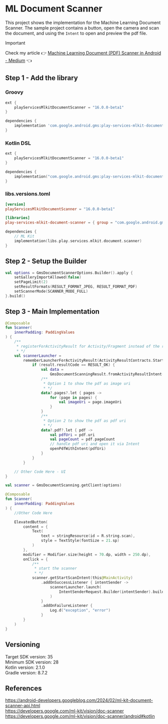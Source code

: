 # ML Document Scanner

This project shows the implementation for the Machine Learning Document Scanner. The sample project
contains a button, open the camera and scan the document, and using the `Intent` to open and preview
the pdf
file. <br />

> [!IMPORTANT]  
> Check my article :point_right: [Machine Learning Document (PDF) Scanner in Android - Medium]() :point_left: <br />

## Step 1 - Add the library

### Groovy

```groovy
ext {
    playServicesMlkitDocumentScanner = "16.0.0-beta1"
}

dependencies {
    implementation 'com.google.android.gms:play-services-mlkit-document-scanner:$playServicesMlkitDocumentScanner'
}
```

### Kotlin DSL

```kotlin
ext {
    playServicesMlkitDocumentScanner = "16.0.0-beta1"
}

dependencies {
    implementation("com.google.android.gms:play-services-mlkit-document-scanner:$playServicesMlkitDocumentScanner")
}
```

### libs.versions.toml

```toml
[version]
playServicesMlkitDocumentScanner = "16.0.0-beta1"

[libraries]
play-services-mlkit-document-scanner = { group = "com.google.android.gms", name = "play-services-mlkit-document-scanner", version.ref = "playServicesMlkitDocumentScanner" }
```

```kotlin
dependencies {
    // ML Kit
    implementation(libs.play.services.mlkit.document.scanner)
}
```

## Step 2 - Setup the Builder

```kotlin
val options = GmsDocumentScannerOptions.Builder().apply {
    setGalleryImportAllowed(false)
    setPageLimit(2)
    setResultFormats(RESULT_FORMAT_JPEG, RESULT_FORMAT_PDF)
    setScannerMode(SCANNER_MODE_FULL)
}.build()
```

## Step 3 - Main Implementation

```kotlin
@Composable
fun Scanner(
    innerPadding: PaddingValues
) {
    /**
     * registerForActivityResult for Activity/Fragment instead of the rememberLauncherForActivityResult (For Compose)
     * */
    val scannerLauncher =
        rememberLauncherForActivityResult(ActivityResultContracts.StartIntentSenderForResult()) { result ->
            if (result.resultCode == RESULT_OK) {
                val data =
                    GmsDocumentScanningResult.fromActivityResultIntent(result.data)
                /**
                 * Option 1 to show the pdf as image uri
                 * */
                data?.pages?.let { pages ->
                    for (page in pages) {
                        val imageUri = page.imageUri
                    }
                }
                /**
                 * Option 2 to show the pdf as pdf uri
                 * */
                data?.pdf?.let { pdf ->
                    val pdfUri = pdf.uri
                    val pageCount = pdf.pageCount
                    // handle pdf uri and open it via Intent
                    openPdfWithIntent(pdfUri)
                }
            }
        }

    // Other Code Here - UI
}
```

```kotlin
val scanner = GmsDocumentScanning.getClient(options)
```

```kotlin
@Composable
fun Scanner(
    innerPadding: PaddingValues
) {
    //Other Code Here

    ElevatedButton(
        content = {
            Text(
                text = stringResource(id = R.string.scan),
                style = TextStyle(fontSize = 21.sp)
            )
        },
        modifier = Modifier.size(height = 70.dp, width = 250.dp),
        onClick = {
            /**
             * start the scanner
             * */
            scanner.getStartScanIntent(this@MainActivity)
                .addOnSuccessListener { intentSender ->
                    scannerLauncher.launch(
                        IntentSenderRequest.Builder(intentSender).build()
                    )
                }
                .addOnFailureListener {
                    Log.d("exception", "error")
                }
        }
    )
}
```

## Versioning

Target SDK version: 35 <br />
Minimum SDK version: 28 <br />
Kotlin version: 2.1.0 <br />
Gradle version: 8.7.2 <br />

## References

https://android-developers.googleblog.com/2024/02/ml-kit-document-scanner-api.html <br />
https://developers.google.com/ml-kit/vision/doc-scanner <br />
https://developers.google.com/ml-kit/vision/doc-scanner/android#kotlin <br />